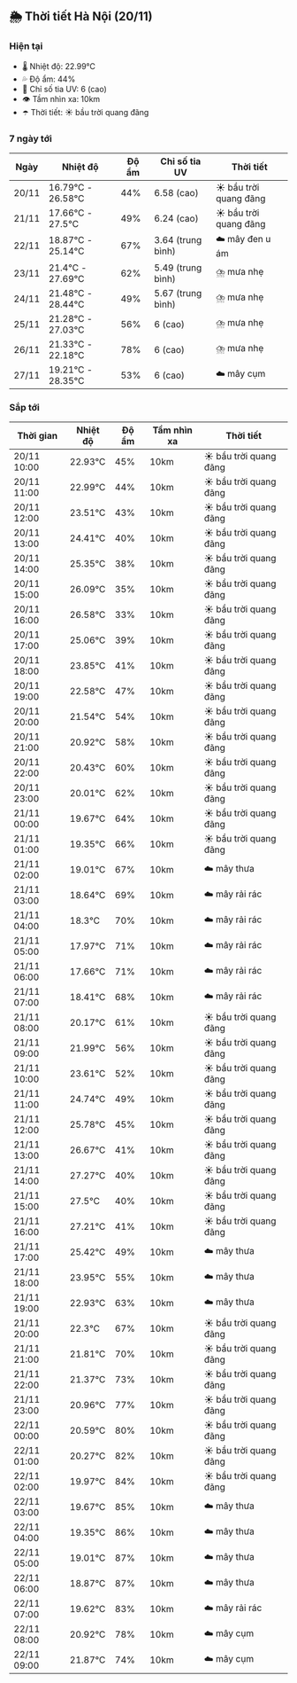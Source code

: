 ## 🌦️ Thời tiết Hà Nội (20/11)

### Hiện tại

- 🌡️ Nhiệt độ: 22.99℃
- 💦 Độ ẩm: 44%
- 🌟 Chỉ số tia UV: 6 (cao)
- 👁️ Tầm nhìn xa: 10km
- ☂️ Thời tiết: ☀️ bầu trời quang đãng

### 7 ngày tới

| Ngày | Nhiệt độ | Độ ẩm | Chỉ số tia UV | Thời tiết |
| --- | --- | --- | --- | --- |
| 20/11 | 16.79℃ - 26.58℃ | 44% | 6.58 (cao) | ☀️ bầu trời quang đãng |
| 21/11 | 17.66℃ - 27.5℃ | 49% | 6.24 (cao) | ☀️ bầu trời quang đãng |
| 22/11 | 18.87℃ - 25.14℃ | 67% | 3.64 (trung bình) | ☁️ mây đen u ám |
| 23/11 | 21.4℃ - 27.69℃ | 62% | 5.49 (trung bình) | ⛈️ mưa nhẹ |
| 24/11 | 21.48℃ - 28.44℃ | 49% | 5.67 (trung bình) | ⛈️ mưa nhẹ |
| 25/11 | 21.28℃ - 27.03℃ | 56% | 6 (cao) | ⛈️ mưa nhẹ |
| 26/11 | 21.33℃ - 22.18℃ | 78% | 6 (cao) | ⛈️ mưa nhẹ |
| 27/11 | 19.21℃ - 28.35℃ | 53% | 6 (cao) | ☁️ mây cụm |

### Sắp tới

| Thời gian | Nhiệt độ | Độ ẩm | Tầm nhìn xa | Thời tiết |
| --- | --- | --- | --- | --- |
| 20/11 10:00 | 22.93℃ | 45% | 10km | ☀️ bầu trời quang đãng |
| 20/11 11:00 | 22.99℃ | 44% | 10km | ☀️ bầu trời quang đãng |
| 20/11 12:00 | 23.51℃ | 43% | 10km | ☀️ bầu trời quang đãng |
| 20/11 13:00 | 24.41℃ | 40% | 10km | ☀️ bầu trời quang đãng |
| 20/11 14:00 | 25.35℃ | 38% | 10km | ☀️ bầu trời quang đãng |
| 20/11 15:00 | 26.09℃ | 35% | 10km | ☀️ bầu trời quang đãng |
| 20/11 16:00 | 26.58℃ | 33% | 10km | ☀️ bầu trời quang đãng |
| 20/11 17:00 | 25.06℃ | 39% | 10km | ☀️ bầu trời quang đãng |
| 20/11 18:00 | 23.85℃ | 41% | 10km | ☀️ bầu trời quang đãng |
| 20/11 19:00 | 22.58℃ | 47% | 10km | ☀️ bầu trời quang đãng |
| 20/11 20:00 | 21.54℃ | 54% | 10km | ☀️ bầu trời quang đãng |
| 20/11 21:00 | 20.92℃ | 58% | 10km | ☀️ bầu trời quang đãng |
| 20/11 22:00 | 20.43℃ | 60% | 10km | ☀️ bầu trời quang đãng |
| 20/11 23:00 | 20.01℃ | 62% | 10km | ☀️ bầu trời quang đãng |
| 21/11 00:00 | 19.67℃ | 64% | 10km | ☀️ bầu trời quang đãng |
| 21/11 01:00 | 19.35℃ | 66% | 10km | ☀️ bầu trời quang đãng |
| 21/11 02:00 | 19.01℃ | 67% | 10km | ☁️ mây thưa |
| 21/11 03:00 | 18.64℃ | 69% | 10km | ☁️ mây rải rác |
| 21/11 04:00 | 18.3℃ | 70% | 10km | ☁️ mây rải rác |
| 21/11 05:00 | 17.97℃ | 71% | 10km | ☁️ mây rải rác |
| 21/11 06:00 | 17.66℃ | 71% | 10km | ☁️ mây rải rác |
| 21/11 07:00 | 18.41℃ | 68% | 10km | ☁️ mây rải rác |
| 21/11 08:00 | 20.17℃ | 61% | 10km | ☀️ bầu trời quang đãng |
| 21/11 09:00 | 21.99℃ | 56% | 10km | ☀️ bầu trời quang đãng |
| 21/11 10:00 | 23.61℃ | 52% | 10km | ☀️ bầu trời quang đãng |
| 21/11 11:00 | 24.74℃ | 49% | 10km | ☀️ bầu trời quang đãng |
| 21/11 12:00 | 25.78℃ | 45% | 10km | ☀️ bầu trời quang đãng |
| 21/11 13:00 | 26.67℃ | 41% | 10km | ☀️ bầu trời quang đãng |
| 21/11 14:00 | 27.27℃ | 40% | 10km | ☀️ bầu trời quang đãng |
| 21/11 15:00 | 27.5℃ | 40% | 10km | ☀️ bầu trời quang đãng |
| 21/11 16:00 | 27.21℃ | 41% | 10km | ☀️ bầu trời quang đãng |
| 21/11 17:00 | 25.42℃ | 49% | 10km | ☁️ mây thưa |
| 21/11 18:00 | 23.95℃ | 55% | 10km | ☁️ mây thưa |
| 21/11 19:00 | 22.93℃ | 63% | 10km | ☁️ mây thưa |
| 21/11 20:00 | 22.3℃ | 67% | 10km | ☀️ bầu trời quang đãng |
| 21/11 21:00 | 21.81℃ | 70% | 10km | ☀️ bầu trời quang đãng |
| 21/11 22:00 | 21.37℃ | 73% | 10km | ☀️ bầu trời quang đãng |
| 21/11 23:00 | 20.96℃ | 77% | 10km | ☀️ bầu trời quang đãng |
| 22/11 00:00 | 20.59℃ | 80% | 10km | ☀️ bầu trời quang đãng |
| 22/11 01:00 | 20.27℃ | 82% | 10km | ☀️ bầu trời quang đãng |
| 22/11 02:00 | 19.97℃ | 84% | 10km | ☀️ bầu trời quang đãng |
| 22/11 03:00 | 19.67℃ | 85% | 10km | ☁️ mây thưa |
| 22/11 04:00 | 19.35℃ | 86% | 10km | ☁️ mây thưa |
| 22/11 05:00 | 19.01℃ | 87% | 10km | ☁️ mây thưa |
| 22/11 06:00 | 18.87℃ | 87% | 10km | ☁️ mây thưa |
| 22/11 07:00 | 19.62℃ | 83% | 10km | ☁️ mây rải rác |
| 22/11 08:00 | 20.92℃ | 78% | 10km | ☁️ mây cụm |
| 22/11 09:00 | 21.87℃ | 74% | 10km | ☁️ mây cụm |
